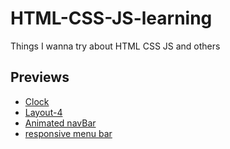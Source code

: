 # HTML-CSS-JS-learning
Things I wanna try about HTML CSS JS and others

## Previews
* [Clock](https://github.com/monotera/HTML-CSS-JS-learning/tree/master/Clock)
* [Layout-4](https://github.com/monotera/HTML-CSS-JS-learning/tree/master/layout-4)
* [Animated navBar](https://github.com/monotera/HTML-CSS-JS-learning/tree/master/animated%20navBar)
* [responsive menu bar](https://github.com/monotera/HTML-CSS-JS-learning/tree/master/responsive%20menu%20bar)
